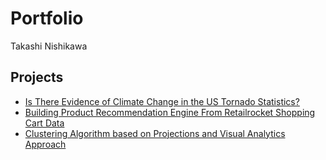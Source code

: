 # Portfolio
Takashi Nishikawa

## Projects
* [Is There Evidence of Climate Change in the US Tornado Statistics?](../../../us_tornado_stats)
* [Building Product Recommendation Engine From Retailrocket Shopping Cart Data](../../../product_recom_eng)
* [Clustering Algorithm based on Projections and Visual Analytics Approach](../../../projection_based_clustering)
